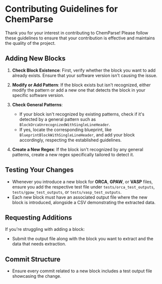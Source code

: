 
# Contributing Guidelines for ChemParse

Thank you for your interest in contributing to ChemParse! Please follow these guidelines to ensure that your contribution is effective and maintains the quality of the project.

## Adding New Blocks

1. **Check Block Existence**: First, verify whether the block you want to add already exists. Ensure that your software version isn't causing the issue.

2. **Modify or Add Pattern**: If the block exists but isn't recognized, either modify the pattern or add a new one that detects the block in your specific software version.

3. **Check General Patterns**: 
   - If your block isn't recognized by existing patterns, check if it's detected by a general pattern such as `BlockOrcaUnrecognizedWithSingleLineHeader`.
   - If yes, locate the corresponding blueprint, like `BlueprintBlockWithSingleLineHeader`, and add your block accordingly, respecting the established guidelines.

4. **Create a New Regex**: If the block isn't recognized by any general patterns, create a new regex specifically tailored to detect it.

## Testing Your Changes

- Whenever you introduce a new block for **ORCA**, **GPAW**, or **VASP** files, ensure you add the respective test file under `tests/orca_test_outputs`, `tests/gpaw_test_outputs`, or `tests/vasp_test_outputs`.
- Each new block must have an associated output file where the new block is introduced, alongside a CSV demonstrating the extracted data.

## Requesting Additions

If you're struggling with adding a block:
- Submit the output file along with the block you want to extract and the data that needs extraction.

## Commit Structure

- Ensure every commit related to a new block includes a test output file showcasing the change.